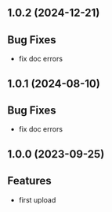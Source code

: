 ## 1.0.2 (2024-12-21)

## Bug Fixes

- fix doc errors

## 1.0.1 (2024-08-10)

## Bug Fixes

- fix doc errors

## 1.0.0 (2023-09-25)

## Features

- first upload